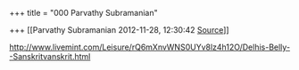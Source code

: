 +++
title = "000 Parvathy Subramanian"

+++
[[Parvathy Subramanian	2012-11-28, 12:30:42 [Source](https://groups.google.com/g/samskrita/c/kMzlnYPoJTo)]]



<http://www.livemint.com/Leisure/rQ6mXnvWNS0UYv8lz4h12O/Delhis-Belly--Sanskritvanskrit.html>

